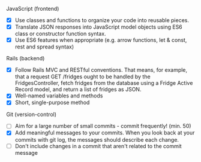 JavaScript (frontend)
* [X] Use classes and functions to organize your code into reusable pieces.  
* [X] Translate JSON responses into JavaScript model objects using ES6 class or constructor function syntax.  
* [X] Use ES6 features when appropriate (e.g. arrow functions, let & const, rest and spread syntax)  

Rails (backend)
* [X] Follow Rails MVC and RESTful conventions. That means, for example, that a request GET /fridges ought to be handled by the FridgesController, fetch fridges from the database using a Fridge Active Record model, and return a list of fridges as JSON.  
* [X] Well-named variables and methods  
* [X] Short, single-purpose method  

Git (version-control)
* [ ] Aim for a large number of small commits - commit frequently! (min. 50)  
* [X] Add meaningful messages to your commits. When you look back at your commits with git log, the messages should describe each change.  
* [ ] Don't include changes in a commit that aren't related to the commit message
